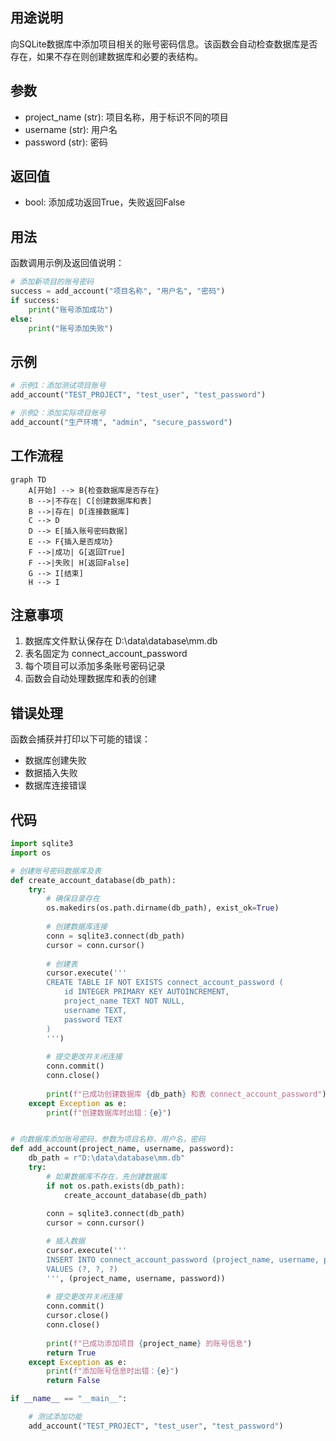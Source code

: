 ## 用途说明

向SQLite数据库中添加项目相关的账号密码信息。该函数会自动检查数据库是否存在，如果不存在则创建数据库和必要的表结构。

## 参数

* project_name (str): 项目名称，用于标识不同的项目
* username (str): 用户名
* password (str): 密码
## 返回值

* bool: 添加成功返回True，失败返回False
## 用法

函数调用示例及返回值说明：

```python
# 添加新项目的账号密码
success = add_account("项目名称", "用户名", "密码")
if success:
    print("账号添加成功")
else:
    print("账号添加失败")
```

## 示例

```python
# 示例1：添加测试项目账号
add_account("TEST_PROJECT", "test_user", "test_password")

# 示例2：添加实际项目账号
add_account("生产环境", "admin", "secure_password")
```

## 工作流程

```mermaid
graph TD
    A[开始] --> B{检查数据库是否存在}
    B -->|不存在| C[创建数据库和表]
    B -->|存在| D[连接数据库]
    C --> D
    D --> E[插入账号密码数据]
    E --> F{插入是否成功}
    F -->|成功| G[返回True]
    F -->|失败| H[返回False]
    G --> I[结束]
    H --> I
```

## 注意事项

1. 数据库文件默认保存在 D:\data\database\mm.db
1. 表名固定为 connect_account_password
1. 每个项目可以添加多条账号密码记录
1. 函数会自动处理数据库和表的创建
## 错误处理

函数会捕获并打印以下可能的错误：

* 数据库创建失败
* 数据插入失败
* 数据库连接错误
## 代码

```python
import sqlite3
import os

# 创建账号密码数据库及表
def create_account_database(db_path):
    try:
        # 确保目录存在
        os.makedirs(os.path.dirname(db_path), exist_ok=True)
        
        # 创建数据库连接
        conn = sqlite3.connect(db_path)
        cursor = conn.cursor()
        
        # 创建表
        cursor.execute('''
        CREATE TABLE IF NOT EXISTS connect_account_password (
            id INTEGER PRIMARY KEY AUTOINCREMENT,
            project_name TEXT NOT NULL,
            username TEXT,
            password TEXT
        )
        ''')
        
        # 提交更改并关闭连接
        conn.commit()
        conn.close()
        
        print(f"已成功创建数据库 {db_path} 和表 connect_account_password")
    except Exception as e:
        print(f"创建数据库时出错：{e}")


# 向数据库添加账号密码，参数为项目名称，用户名，密码
def add_account(project_name, username, password):
    db_path = r"D:\data\database\mm.db"
    try:
        # 如果数据库不存在，先创建数据库
        if not os.path.exists(db_path):
            create_account_database(db_path)
            
        conn = sqlite3.connect(db_path)
        cursor = conn.cursor()

        # 插入数据
        cursor.execute('''
        INSERT INTO connect_account_password (project_name, username, password)
        VALUES (?, ?, ?)
        ''', (project_name, username, password))
        
        # 提交更改并关闭连接
        conn.commit()
        cursor.close()
        conn.close()
        
        print(f"已成功添加项目 {project_name} 的账号信息")
        return True
    except Exception as e:
        print(f"添加账号信息时出错：{e}")
        return False

if __name__ == "__main__":

    # 测试添加功能
    add_account("TEST_PROJECT", "test_user", "test_password")

```

